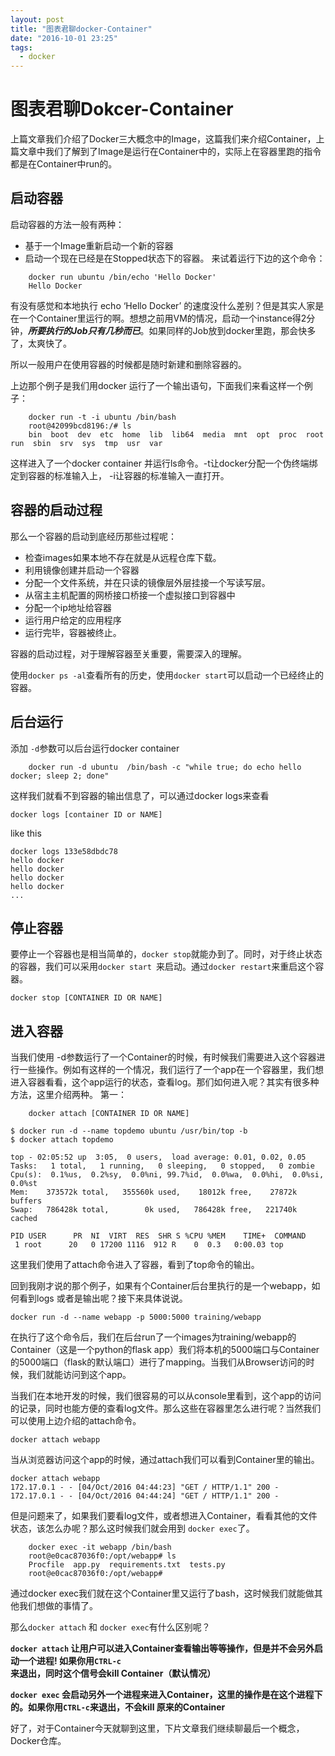 ```yaml
---
layout: post
title: "图表君聊docker-Container"
date: "2016-10-01 23:25"
tags:
  - docker
---
```


# 图表君聊Dokcer-Container
上篇文章我们介绍了Docker三大概念中的Image，这篇我们来介绍Container，上篇文章中我们了解到了Image是运行在Container中的，实际上在容器里跑的指令都是在Container中run的。

## 启动容器
启动容器的方法一般有两种：

* 基于一个Image重新启动一个新的容器
* 启动一个现在已经是在Stopped状态下的容器。
来试着运行下边的这个命令：

``` 
	docker run ubuntu /bin/echo 'Hello Docker'
	Hello Docker
```
有没有感觉和本地执行 echo ‘Hello Docker’ 的速度没什么差别？但是其实人家是在一个Container里运行的啊。想想之前用VM的情况，启动一个instance得2分钟，***所要执行的Job只有几秒而已***。如果同样的Job放到docker里跑，那会快多了，太爽快了。

所以一般用户在使用容器的时候都是随时新建和删除容器的。

上边那个例子是我们用docker 运行了一个输出语句，下面我们来看这样一个例子：

```
	docker run -t -i ubuntu /bin/bash
	root@42099bcd8196:/# ls
	bin  boot  dev  etc  home  lib  lib64  media  mnt  opt  proc  root  run  sbin  srv  sys  tmp  usr  var
```
这样进入了一个docker container 并运行ls命令。-t让docker分配一个伪终端绑定到容器的标准输入上， -i让容器的标准输入一直打开。

## 容器的启动过程
那么一个容器的启动到底经历那些过程呢：

* 检查images如果本地不存在就是从远程仓库下载。
* 利用镜像创建并启动一个容器
* 分配一个文件系统，并在只读的镜像层外层挂接一个写读写层。
* 从宿主主机配置的网桥接口桥接一个虚拟接口到容器中
* 分配一个ip地址给容器
* 运行用户给定的应用程序
* 运行完毕，容器被终止。

容器的启动过程，对于理解容器至关重要，需要深入的理解。

使用```docker ps -al```查看所有的历史，使用```docker start```可以启动一个已经终止的容器。

## 后台运行

添加 ```-d```参数可以后台运行docker container

```
	docker run -d ubuntu  /bin/bash -c "while true; do echo hello docker; sleep 2; done"
```

这样我们就看不到容器的输出信息了，可以通过docker logs来查看

```
docker logs [container ID or NAME]
```
like this 

```
docker logs 133e58dbdc78
hello docker
hello docker
hello docker
hello docker
...
```

## 停止容器
要停止一个容器也是相当简单的，```docker stop```就能办到了。同时，对于终止状态的容器，我们可以采用```docker start ```来启动。通过```docker restart```来重启这个容器。

```
docker stop [CONTAINER ID OR NAME]
```

## 进入容器
当我们使用 -d参数运行了一个Container的时候，有时候我们需要进入这个容器进行一些操作。例如有这样的一个情况，我们运行了一个app在一个容器里，我们想进入容器看看，这个app运行的状态，查看log。那们如何进入呢？其实有很多种方法，这里介绍两种。
第一：

```
	docker attach [CONTAINER ID OR NAME]
```	

```
$ docker run -d --name topdemo ubuntu /usr/bin/top -b
$ docker attach topdemo

top - 02:05:52 up  3:05,  0 users,  load average: 0.01, 0.02, 0.05
Tasks:   1 total,   1 running,   0 sleeping,   0 stopped,   0 zombie
Cpu(s):  0.1%us,  0.2%sy,  0.0%ni, 99.7%id,  0.0%wa,  0.0%hi,  0.0%si,  0.0%st
Mem:    373572k total,   355560k used,    18012k free,    27872k buffers
Swap:   786428k total,        0k used,   786428k free,   221740k cached

PID USER      PR  NI  VIRT  RES  SHR S %CPU %MEM    TIME+  COMMAND
 1 root      20   0 17200 1116  912 R    0  0.3   0:00.03 top

```
这里我们使用了attach命令进入了容器，看到了top命令的输出。

回到我刚才说的那个例子，如果有个Container后台里执行的是一个webapp，如何看到logs 或者是输出呢？接下来具体说说。

```
docker run -d --name webapp -p 5000:5000 training/webapp
```
在执行了这个命令后，我们在后台run了一个images为training/webapp的Container（这是一个python的flask app）我们将本机的5000端口与Container的5000端口（flask的默认端口）进行了mapping。当我们从Browser访问的时候，我们就能访问到这个app。

当我们在本地开发的时候，我们很容易的可以从console里看到，这个app的访问的记录，同时也能方便的查看log文件。那么这些在容器里怎么进行呢？当然我们可以使用上边介绍的attach命令。

```
docker attach webapp
```
当从浏览器访问这个app的时候，通过attach我们可以看到Container里的输出。

```
docker attach webapp
172.17.0.1 - - [04/Oct/2016 04:44:23] "GET / HTTP/1.1" 200 -
172.17.0.1 - - [04/Oct/2016 04:44:24] "GET / HTTP/1.1" 200 -
```
但是问题来了，如果我们要看log文件，或者想进入Container，看看其他的文件状态，该怎么办呢？那么这时候我们就会用到 ```docker exec```了。

```
	docker exec -it webapp /bin/bash
	root@e0cac87036f0:/opt/webapp# ls
	Procfile  app.py  requirements.txt  tests.py
	root@e0cac87036f0:/opt/webapp#
```

通过docker exec我们就在这个Container里又运行了bash，这时候我们就能做其他我们想做的事情了。

那么```docker attach``` 和 ```docker exec```有什么区别呢？

__```docker attach``` 让用户可以进入Container查看输出等等操作，但是并不会另外启动一个进程!       如果你用```CTRL-c```来退出，同时这个信号会kill Container（默认情况）__

__```docker exec``` 会启动另外一个进程来进入Container，这里的操作是在这个进程下的。如果你用```CTRL-c```来退出，不会kill 原来的Container__

好了，对于Container今天就聊到这里，下片文章我们继续聊最后一个概念，Docker仓库。








	






